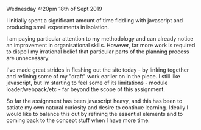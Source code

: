 Wednesday 4:20pm 18th of Sept 2019

I initially spent a significant amount of time fiddling with javascript and producing small experiments in isolation. 

I am paying particular attention to my methodology and can already notice an improvement in organisational skills. However, far more work is required to dispell my irrational belief that particular parts of the planning process are unnecessary. 

I've made great strides in fleshing out the site today - by linking together and refining some of my "draft" work earlier on in the piece. I still like javascript, but Im starting to feel some of its limitations - module loader/webpack/etc - far beyond the scope of this assignment. 

So far the assignment has been javascript heavy, and this has been to satiate my own natural curiosity and desire to continue learning. Ideally I would like to balance this out by refining the essential elements and to coming back to the concept stuff when I have more time. 

